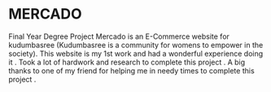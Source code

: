 # MERCADO
Final Year Degree Project
Mercado is an E-Commerce website for kudumbasree (Kudumbasree is a community for womens to empower in the society).
This website is my 1st work and had a wonderful experience doing it .
Took a lot of hardwork and research to complete this project .
A big thanks to one of my friend for helping me in needy times to complete this project . 



